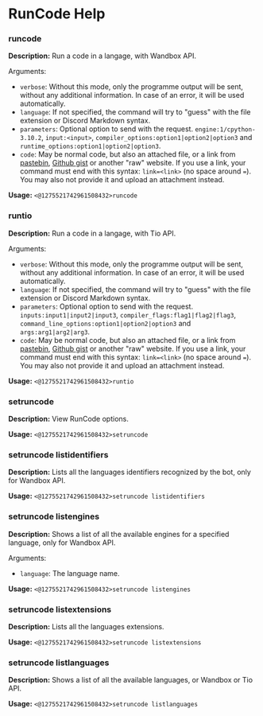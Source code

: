 # RunCode Help

### runcode

**Description:** Run a code in a langage, with Wandbox API.

Arguments:
- `verbose`: Without this mode, only the programme output will be sent, without any additional information. In case of an error, it will be used automatically.
- `language`: If not specified, the command will try to "guess" with the file extension or Discord Markdown syntax.
- `parameters`: Optional option to send with the request. `engine:1/cpython-3.10.2`, `input:<input>`, `compiler_options:option1|option2|option3` and `runtime_options:option1|option2|option3`.
- `code`: May be normal code, but also an attached file, or a link from [pastebin](https://pastebin.com), [Github gist](https://gist.github.com) or another "raw" website.
          If you use a link, your command must end with this syntax: `link=<link>` (no space around `=`). You may also not provide it and upload an attachment instead.

**Usage:** `<@1275521742961508432>runcode`

### runtio

**Description:** Run a code in a langage, with Tio API.

Arguments:
- `verbose`: Without this mode, only the programme output will be sent, without any additional information. In case of an error, it will be used automatically.
- `language`: If not specified, the command will try to "guess" with the file extension or Discord Markdown syntax.
- `parameters`: Optional option to send with the request. `inputs:input1|input2|input3`, `compiler_flags:flag1|flag2|flag3`, `command_line_options:option1|option2|option3` and `args:arg1|arg2|arg3`.
- `code`: May be normal code, but also an attached file, or a link from [pastebin](https://pastebin.com), [Github gist](https://gist.github.com) or another "raw" website.
          If you use a link, your command must end with this syntax: `link=<link>` (no space around `=`). You may also not provide it and upload an attachment instead.

**Usage:** `<@1275521742961508432>runtio`

### setruncode

**Description:** View RunCode options.

**Usage:** `<@1275521742961508432>setruncode`

### setruncode listidentifiers

**Description:** Lists all the languages identifiers recognized by the bot, only for Wandbox API.

**Usage:** `<@1275521742961508432>setruncode listidentifiers`

### setruncode listengines

**Description:** Shows a list of all the available engines for a specified language, only for Wandbox API.

Arguments:
- `language`: The language name.

**Usage:** `<@1275521742961508432>setruncode listengines`

### setruncode listextensions

**Description:** Lists all the languages extensions.

**Usage:** `<@1275521742961508432>setruncode listextensions`

### setruncode listlanguages

**Description:** Shows a list of all the available languages, or Wandbox or Tio API.

**Usage:** `<@1275521742961508432>setruncode listlanguages`

